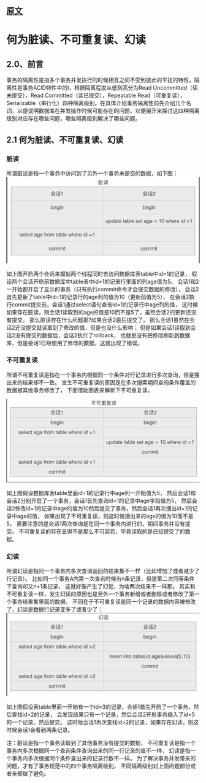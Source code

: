 

## [原文](https://www.jianshu.com/p/f7ac1b22e899)

# 何为脏读、不可重复读、幻读


## 2.0、前言
事务的隔离性是指多个事务并发执行的时候相互之间不受到彼此的干扰的特性，隔离性是事务ACID特性中的I，根据隔离程度从低到高分为Read Uncommitted（读未提交），Read Committed（读已提交），Repeatable Read（可重复读），Serializable（串行化）四种隔离级别。在具体介绍事务隔离性前先介绍几个名词，以便说明数据库在并发操作时候可能存在的问题，以便展开来探讨这四种隔离级别对应存在哪些问题，哪些隔离级别解决了哪些问题。

## 2.1 何为脏读、不可重复读、幻读

### 脏读
所谓脏读是指一个事务中访问到了另外一个事务未提交的数据，如下图：
![](images/Dirty_reading.png) 
 
如上图开启两个会话来模拟两个线程同时去访问数据库表table中id=1的记录，
假设两个会话开启前数据库中table表中id=1的记录行里面的列age值为5。
会话1和2一开始都开启了显示的事务（只有执行commit命令才会提交数据的修改），
会话2首先更新了table中id=1的记录行的age列的值为10（更新前值为5），
在会话2执行commit提交前，会话1通过select语句查询id=1的记录行中age列的值，
这时候如果存在脏读，则会话1读取到的age的值是10而不是5了，虽然会话2的更新还没有提交。
那么脏读存在什么问题那?如果会话2最后提交了，
那么会话1虽然在会话2还没提交就读取到了修改的值，但是也没什么影响；
但是如果会话1读取到会话2没有提交的数据后，会话2执行了rollback，
也就是没有把修改刷新到数据库，但是会话1已经使用了修改的数据，这就出现了错误。

### 不可重复读
所谓不可重复读是指在一个事务内根据同一个条件对行记录进行多次查询，但是搜出来的结果却不一致。
发生不可重复读的原因是在多次搜索期间查询条件覆盖的数据被其他事务修改了，
下面借助图表来解析下不可重复读。

![](images/Non-repeatable-read.png)

如上图假设数据库表table里面id=1的记录行中age列一开始值为5，
然后会话1和会话2分别开启了一个事务，会话1首先查询id=1的记录中age字段值为5，
然后会话2修改id=1的记录中age的值为10然后提交了事务，然后会话1再次搜出id=1的记录中age的值，
如果出现了不可重复读，则这时候搜出来的age的值为10而不是5。
需要注意的是会话1两次查询是在同一个事务内进行的，期间事务并没有提交。
不可重复读的存在显得不是那么不可容忍，毕竟读取的是已经提交了的数据。

### 幻读
所谓幻读是指同一个事务内多次查询返回的结果集不一样（比如增加了或者减少了行记录）。
比如同一个事务A内第一次查询时候有n条记录，但是第二次同等条件下查询却又n+1条记录，
这就好像产生了幻觉，为啥两次结果不一样那。
其实和不可重复读一样，发生幻读的原因也是另外一个事务新增或者删除或者修改了第一个事务结果集里面的数据。
不同在于不可重复读是同一个记录的数据内容被修改了，幻读是数据行记录变多了或者少了：
![](images/Magic-Reading.png)


如上图假设表table里面一开始有一个id=3的记录，会话1首先开启了一个事务，然后查找id>2的记录，
会发现结果只有一个记录，然后会话2开启事务插入了id=5的一个记录，然后提交。
这时候会话1再次查找id>2的记录，如果存在幻读，则这时候会话1会看到两条记录。

注：脏读是指一个事务读取到了其他事务没有提交的数据，
不可重复读是指一个事务内多次根据同一个查询条件查询出来的同一行记录的值不一样，
幻读是指一个事务内多次根据同个条件查出来的记录行数不一样。
为了解决事务并发带来的问题，才有了事务规范中的四个事务隔离级别，
不同隔离级别对上面问题部分或者全部做了避免。

 
